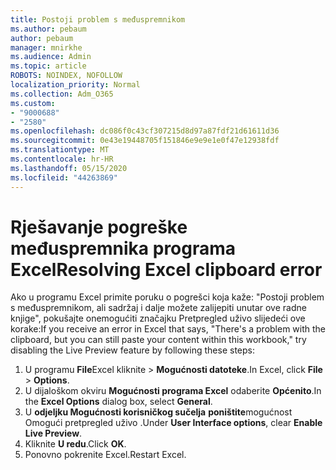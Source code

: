 ```yaml
---
title: Postoji problem s međuspremnikom
ms.author: pebaum
author: pebaum
manager: mnirkhe
ms.audience: Admin
ms.topic: article
ROBOTS: NOINDEX, NOFOLLOW
localization_priority: Normal
ms.collection: Adm_O365
ms.custom:
- "9000688"
- "2580"
ms.openlocfilehash: dc086f0c43cf307215d8d97a87fdf21d61611d36
ms.sourcegitcommit: 0e43e19448705f151846e9e9e1e0f47e12938fdf
ms.translationtype: MT
ms.contentlocale: hr-HR
ms.lasthandoff: 05/15/2020
ms.locfileid: "44263869"
---
```

# <a name="resolving-excel-clipboard-error"></a><span data-ttu-id="54213-102">Rješavanje pogreške međuspremnika programa Excel</span><span class="sxs-lookup"><span data-stu-id="54213-102">Resolving Excel clipboard error</span></span>

<span data-ttu-id="54213-103">Ako u programu Excel primite poruku o pogrešci koja kaže: "Postoji problem s međuspremnikom, ali sadržaj i dalje možete zalijepiti unutar ove radne knjige", pokušajte onemogućiti značajku Pretpregled uživo slijedeći ove korake:</span><span class="sxs-lookup"><span data-stu-id="54213-103">If you receive an error in Excel that says, "There's a problem with the clipboard, but you can still paste your content within this workbook," try disabling the Live Preview feature by following these steps:</span></span>

1. <span data-ttu-id="54213-104">U programu **File**Excel kliknite  >  **Mogućnosti datoteke**.</span><span class="sxs-lookup"><span data-stu-id="54213-104">In Excel, click **File** > **Options**.</span></span>
3. <span data-ttu-id="54213-105">U dijaloškom okviru **Mogućnosti programa Excel** odaberite **Općenito**.</span><span class="sxs-lookup"><span data-stu-id="54213-105">In the **Excel Options** dialog box, select **General**.</span></span>
4. <span data-ttu-id="54213-106">U **odjeljku Mogućnosti korisničkog sučelja** **poništite**mogućnost Omogući pretpregled uživo .</span><span class="sxs-lookup"><span data-stu-id="54213-106">Under **User Interface options**, clear **Enable Live Preview**.</span></span>
5. <span data-ttu-id="54213-107">Kliknite **U redu**.</span><span class="sxs-lookup"><span data-stu-id="54213-107">Click **OK**.</span></span>
6. <span data-ttu-id="54213-108">Ponovno pokrenite Excel.</span><span class="sxs-lookup"><span data-stu-id="54213-108">Restart Excel.</span></span>
